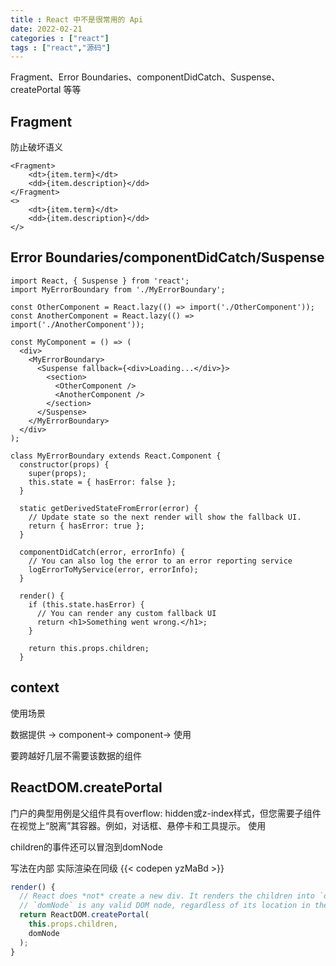 ```yaml
---
title : React 中不是很常用的 Api
date: 2022-02-21
categories : ["react"]
tags : ["react","源码"]
---
```


Fragment、Error Boundaries、componentDidCatch、Suspense、createPortal 等等

<!--more-->

## Fragment

防止破坏语义

```tsx
<Fragment>
    <dt>{item.term}</dt>
    <dd>{item.description}</dd>
</Fragment>
<>
    <dt>{item.term}</dt>
    <dd>{item.description}</dd>
</>
```

## Error Boundaries/componentDidCatch/Suspense

```tsx
import React, { Suspense } from 'react';
import MyErrorBoundary from './MyErrorBoundary';

const OtherComponent = React.lazy(() => import('./OtherComponent'));
const AnotherComponent = React.lazy(() => import('./AnotherComponent'));

const MyComponent = () => (
  <div>
    <MyErrorBoundary>
      <Suspense fallback={<div>Loading...</div>}>
        <section>
          <OtherComponent />
          <AnotherComponent />
        </section>
      </Suspense>
    </MyErrorBoundary>
  </div>
);
```

```tsx
class MyErrorBoundary extends React.Component {
  constructor(props) {
    super(props);
    this.state = { hasError: false };
  }

  static getDerivedStateFromError(error) {
    // Update state so the next render will show the fallback UI.
    return { hasError: true };
  }

  componentDidCatch(error, errorInfo) {
    // You can also log the error to an error reporting service
    logErrorToMyService(error, errorInfo);
  }

  render() {
    if (this.state.hasError) {
      // You can render any custom fallback UI
      return <h1>Something went wrong.</h1>;
    }

    return this.props.children; 
  }
```

## context

使用场景

数据提供 -> component-> component-> 使用

要跨越好几层不需要该数据的组件

## ReactDOM.createPortal

门户的典型用例是父组件具有overflow: hidden或z-index样式，但您需要子组件在视觉上“脱离”其容器。例如，对话框、悬停卡和工具提示。
使用

children的事件还可以冒泡到domNode

写法在内部 实际渲染在同级
{{< codepen yzMaBd >}}


```jsx
render() {
  // React does *not* create a new div. It renders the children into `domNode`.
  // `domNode` is any valid DOM node, regardless of its location in the DOM.
  return ReactDOM.createPortal(
    this.props.children,
    domNode
  );
}
```
